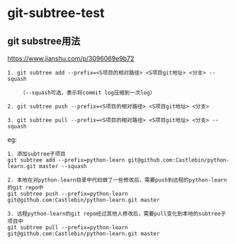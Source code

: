 # git-subtree-test

## git substree用法
https://www.jianshu.com/p/3096069e9b72

    1. git subtree add --prefix=<S项目的相对路径> <S项目git地址> <分支> --squash
        
        （--squash可选，表示将commit log压缩到一次log）
        
    2. git subtree push --prefix=<S项目的相对路径> <S项目git地址> <分支>
    
    3. git subtree pull --prefix=<S项目的相对路径> <S项目git地址> <分支> --squash
    
eg:
    
    1. 添加subtree子项目
    git subtree add --prefix=python-learn git@github.com:Castlebin/python-learn.git master --squash
    
    2. 本地在对python-learn目录中代码做了一些修改后，需要push到远程的python-learn的git repo中
    git subtree push --prefix=python-learn git@github.com:Castlebin/python-learn.git master
    
    3. 远程python-learn的git repo经过其他人修改后，需要pull变化到本地的subtree子项目中
    git subtree pull --prefix=python-learn git@github.com:Castlebin/python-learn.git master
    

